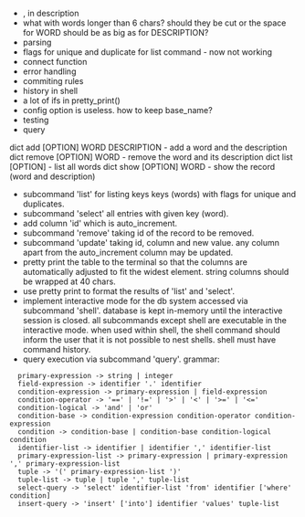 - , in description
- what with words longer than 6 chars? should they be cut or the space for WORD should be as big as for DESCRIPTION?
- parsing
- flags for unique and duplicate for list command - now not working
- connect function
- error handling
- commiting rules
- history in shell
- a lot of ifs in pretty_print()
- config option is useless. how to keep base_name?
- testing
- query


dict add [OPTION] WORD DESCRIPTION - add a word and the description
dict remove [OPTION] WORD          - remove the word and its description
dict list [OPTION]                 - list all words
dict show [OPTION] WORD            - show the record (word and description)



- subcommand 'list' for listing keys keys (words) with flags for unique and duplicates.
- subcommand 'select' all entries with given key (word).
- add column 'id' which is auto_increment.
- subcommand 'remove' taking id of the record to be removed.
- subcommand 'update' taking id, column and new value. any column apart from the auto_increment
  column may be updated.
- pretty print the table to the terminal so that the columns are automatically adjusted to fit the
  widest element. string columns should be wrapped at 40 chars.
- use pretty print to format the results of 'list' and 'select'.
- implement interactive mode for the db system accessed via subcommand 'shell'. database is kept
  in-memory until the interactive session is closed. all subcommands except shell are executable in
  the interactive mode. when used within shell, the shell command should inform the user that it is
  not possible to nest shells. shell must have command history.
- query execution via subcommand 'query'. grammar:
```
  primary-expression -> string | integer
  field-expression -> identifier '.' identifier
  condition-expression -> primary-expression | field-expression
  condition-operator -> '==' | '!=' | '>' | '<' | '>=' | '<='
  condition-logical -> 'and' | 'or'
  condition-base -> condition-expression condition-operator condition-expression
  condition -> condition-base | condition-base condition-logical condition
  identifier-list -> identifier | identifier ',' identifier-list
  primary-expression-list -> primary-expression | primary-expression ',' primary-expression-list
  tuple -> '(' primary-expression-list ')'
  tuple-list -> tuple | tuple ',' tuple-list
  select-query -> 'select' identifier-list 'from' identifier ['where' condition]
  insert-query -> 'insert' ['into'] identifier 'values' tuple-list
```
